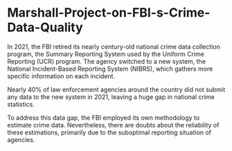 # Marshall-Project-on-FBI-s-Crime-Data-Quality

In 2021, the FBI retired its nearly century-old national crime data collection program, the Summary Reporting System used by the Uniform Crime Reporting (UCR) program. The agency switched to a new system, the National Incident-Based Reporting System (NIBRS), which gathers more specific information on each incident.

Nearly 40% of law enforcement agencies around the country did not submit any data to the new system in 2021, leaving a huge gap in national crime statistics. 

To address this data gap, the FBI employed its own methodology to estimate crime data. Nevertheless, there are doubts about the reliability of these estimations, primarily due to the suboptimal reporting situation of agencies.
